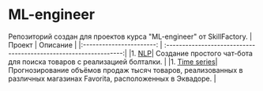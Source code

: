 # ML-engineer 
Репозиторий создан для проектов курса "ML-engineer" от SkillFactory.
| Проект                   | Описание                                                         |
|:-----------------------: | :----------------------------------------------------------------:|
|1. [NLP](https://github.com/Artemiy-data/data-science/tree/master/NLP_bot)| Cоздание простого чат-бота для поиска товаров с реализацией болталки. |
|1. [Time series](https://github.com/Artemiy-data/data-science/tree/master/time_series)| Прогнозирование объёмов продаж тысяч товаров, реализованных в различных магазинах Favorita, расположенных в Эквадоре. |